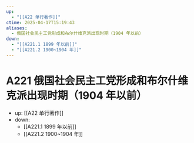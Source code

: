 ```yaml
---
up:
  - "[[A22 单行著作]]"
ctime: 2025-04-17T15:19:43
aliases:
  - 俄国社会民主工党形成和布尔什维克派出现时期（1904 年以前）
down:
  - "[[A221.1 1899 年以前]]"
  - "[[A221.2 1900~1904 年]]"
---
```


# A221 俄国社会民主工党形成和布尔什维克派出现时期（1904 年以前）

- up: [[A22 单行著作]]
- down:	
	- [[A221.1 1899 年以前]]
	- [[A221.2 1900~1904 年]]
	
